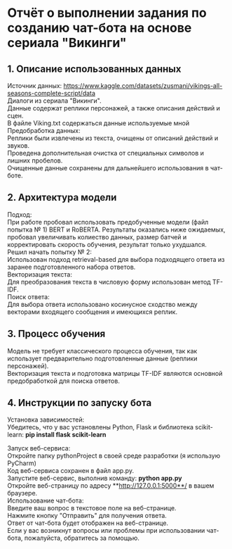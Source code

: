 # Отчёт о выполнении задания по созданию чат-бота на основе сериала "Викинги"
## 1. Описание использованных данных  
Источник данных: https://www.kaggle.com/datasets/zusmani/vikings-all-seasons-complete-script/data  
Диалоги из сериала "Викинги".  
Данные содержат реплики персонажей, а также описания действий и сцен.  
В файле Viking.txt содержаться данные используемые мной  
Предобработка данных:  
Реплики были извлечены из текста, очищены от описаний действий и звуков.  
Проведена дополнительная очистка от специальных символов и лишних пробелов.  
Очищенные данные сохранены для дальнейшего использования в чат-боте.  

## 2. Архитектура модели  
Подход:  
При работе пробовал использовать предобученные модели (файл попытка № 1) BERT и RoBERTA. Результаты оказались ниже ожидаемых, пробовал увеличивать колиество данных, размер батчей и корректировать скорость обучения, результат только ухудшался.  
Решил начать попытку № 2:  
Использован подход retrieval-based для выбора подходящего ответа из заранее подготовленного набора ответов.  
Векторизация текста:  
Для преобразования текста в числовую форму использован метод TF-IDF.  
Поиск ответа:  
Для выбора ответа использовано косинусное сходство между векторами входящего сообщения и имеющихся реплик.  

## 3. Процесс обучения  
Модель не требует классического процесса обучения, так как использует предварительно подготовленные данные (реплики персонажей).  
Векторизация текста и подготовка матрицы TF-IDF являются основной предобработкой для поиска ответов.  

## 4. Инструкции по запуску бота  
Установка зависимостей:  
Убедитесь, что у вас установлены Python, Flask и библиотека scikit-learn: **pip install flask scikit-learn**  

Запуск веб-сервиса:  
Откройте папку pythonProject в своей среде разработки (я использую PyCharm)  
Код веб-сервиса сохранен в файл app.py.  
Запустите веб-сервис, выполнив команду: **python app.py**  
Откройте веб-страницу по адресу **http://127.0.0.1:5000**/ в вашем браузере.  
Использование чат-бота:  
Введите ваш вопрос в текстовое поле на веб-странице.  
Нажмите кнопку "Отправить" для получения ответа.  
Ответ от чат-бота будет отображен на веб-странице.  
Если у вас возникнут вопросы или проблемы при использовании чат-бота, пожалуйста, обратитесь за помощью.
